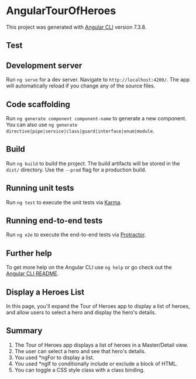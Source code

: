 # AngularTourOfHeroes

This project was generated with [Angular CLI](https://github.com/angular/angular-cli) version 7.3.8.
## Test
## Development server

Run `ng serve` for a dev server. Navigate to `http://localhost:4200/`. The app will automatically reload if you change any of the source files.

## Code scaffolding

Run `ng generate component component-name` to generate a new component. You can also use `ng generate directive|pipe|service|class|guard|interface|enum|module`.

## Build

Run `ng build` to build the project. The build artifacts will be stored in the `dist/` directory. Use the `--prod` flag for a production build.

## Running unit tests

Run `ng test` to execute the unit tests via [Karma](https://karma-runner.github.io).

## Running end-to-end tests

Run `ng e2e` to execute the end-to-end tests via [Protractor](http://www.protractortest.org/).

## Further help

To get more help on the Angular CLI use `ng help` or go check out the [Angular CLI README](https://github.com/angular/angular-cli/blob/master/README.md).

## Display a Heroes List
In this page, you'll expand the Tour of Heroes app to display a list of heroes, and allow users to select a hero and display the hero's details.

## Summary

1. The Tour of Heroes app displays a list of heroes in a Master/Detail view.
2. The user can select a hero and see that hero's details.
3. You used *ngFor to display a list.
4. You used *ngIf to conditionally include or exclude a block of HTML.
5. You can toggle a CSS style class with a class binding.
